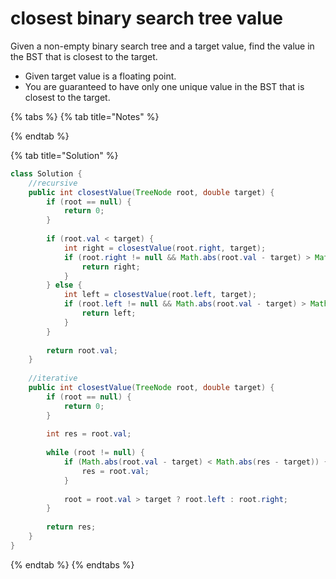 # closest binary search tree value

Given a non-empty binary search tree and a target value, find the value in the BST that is closest to the target.

* Given target value is a floating point.
* You are guaranteed to have only one unique value in the BST that is closest to the target.

{% tabs %}
{% tab title="Notes" %}

{% endtab %}

{% tab title="Solution" %}
```java
class Solution {
    //recursive
    public int closestValue(TreeNode root, double target) {
        if (root == null) {
            return 0;
        }
        
        if (root.val < target) {
            int right = closestValue(root.right, target);
            if (root.right != null && Math.abs(root.val - target) > Math.abs(right - target)) {
                return right;
            }
        } else {
            int left = closestValue(root.left, target);
            if (root.left != null && Math.abs(root.val - target) > Math.abs(left - target)) {
                return left;
            } 
        }
        
        return root.val;
    }
    
    //iterative
    public int closestValue(TreeNode root, double target) {
        if (root == null) {
            return 0;
        }
        
        int res = root.val;
        
        while (root != null) {
            if (Math.abs(root.val - target) < Math.abs(res - target)) {
                res = root.val;
            }
            
            root = root.val > target ? root.left : root.right;
        }
        
        return res;
    } 
}
```
{% endtab %}
{% endtabs %}

